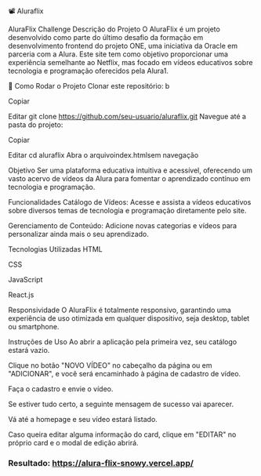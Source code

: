📽️ Aluraflix

AluraFlix Challenge
Descrição do Projeto
O AluraFlix é um projeto desenvolvido como parte do último desafio da formação em desenvolvimento frontend do projeto ONE, uma iniciativa da Oracle em parceria com a Alura. Este site tem como objetivo proporcionar uma experiência semelhante ao Netflix, mas focado em vídeos educativos sobre tecnologia e programação oferecidos pela Alura1.

🧩 Como Rodar o Projeto
Clonar este repositório:
b

Copiar

Editar
git clone https://github.com/seu-usuario/aluraflix.git
Navegue até a pasta do projeto:

Copiar

Editar
cd aluraflix
Abra o arquivoindex.htmlsem navegação

Objetivo
Ser uma plataforma educativa intuitiva e acessível, oferecendo um vasto acervo de vídeos da Alura para fomentar o aprendizado contínuo em tecnologia e programação.

Funcionalidades
Catálogo de Vídeos: Acesse e assista a vídeos educativos sobre diversos temas de tecnologia e programação diretamente pelo site.

Gerenciamento de Conteúdo: Adicione novas categorias e vídeos para personalizar ainda mais o seu aprendizado.

Tecnologias Utilizadas
HTML

CSS

JavaScript

React.js

Responsividade
O AluraFlix é totalmente responsivo, garantindo uma experiência de uso otimizada em qualquer dispositivo, seja desktop, tablet ou smartphone.

Instruções de Uso
Ao abrir a aplicação pela primeira vez, seu catálogo estará vazio.

Clique no botão "NOVO VÍDEO" no cabeçalho da página ou em "ADICIONAR", e você será encaminhado à página de cadastro de vídeo.

Faça o cadastro e envie o vídeo.

Se estiver tudo certo, a seguinte mensagem de sucesso vai aparecer.

Vá até a homepage e seu vídeo estará listado.

Caso queira editar alguma informação do card, clique em "EDITAR" no próprio card e o modal de edição abrirá.

### Resultado: https://alura-flix-snowy.vercel.app/
